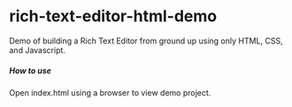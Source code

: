 # rich-text-editor-html-demo
Demo of building a Rich Text Editor from ground up using only HTML, CSS, and Javascript.



##### How to use
Open index.html using a browser to view demo project.
